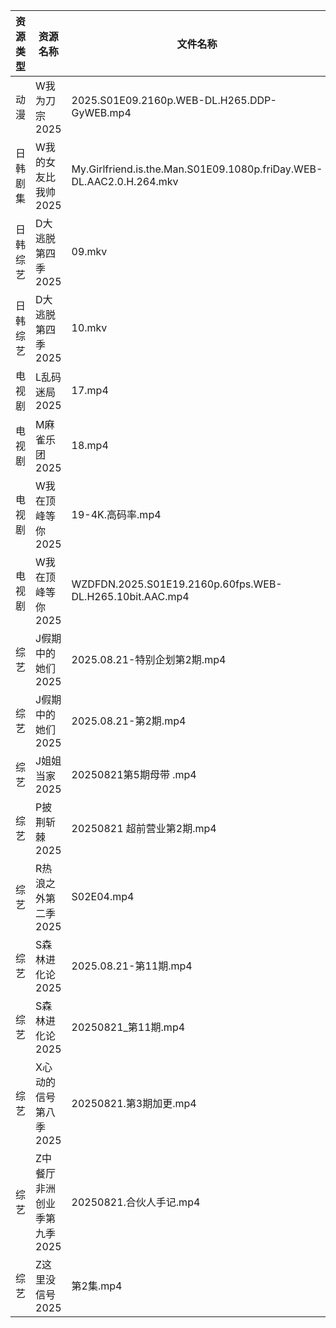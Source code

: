 | 资源类型 | 资源名称             | 文件名称                                                                 | 分享链接                                 | 更新时间                |
| ---- | ---------------- | -------------------------------------------------------------------- | ------------------------------------ | ------------------- |
| 动漫   | W我为刀宗2025        | 2025.S01E09.2160p.WEB-DL.H265.DDP-GyWEB.mp4                          | https://pan.quark.cn/s/54b3858b85ec  | 2025-08-21 16:24:56 |
| 日韩剧集 | W我的女友比我帅2025     | My.Girlfriend.is.the.Man.S01E09.1080p.friDay.WEB-DL.AAC2.0.H.264.mkv | https://pan.quark.cn/s/0a66c240ab28  | 2025-08-21 16:25:40 |
| 日韩综艺 | D大逃脱第四季2025      | 09.mkv                                                               | https://pan.quark.cn/s/b5ee21806f52  | 2025-08-21 16:31:42 |
| 日韩综艺 | D大逃脱第四季2025      | 10.mkv                                                               | https://pan.quark.cn/s/b5ee21806f52  | 2025-08-21 16:31:39 |
| 电视剧  | L乱码迷局2025        | 17.mp4                                                               | https://www.alipan.com/s/CJ4yqcSAku1 | 2025-08-21 15:00:41 |
| 电视剧  | M麻雀乐团2025        | 18.mp4                                                               | https://pan.quark.cn/s/6f7fe24c7e8f  | 2025-08-21 10:20:50 |
| 电视剧  | W我在顶峰等你2025      | 19-4K.高码率.mp4                                                        | https://pan.quark.cn/s/cb17e03fd6d6  | 2025-08-21 16:25:18 |
| 电视剧  | W我在顶峰等你2025      | WZDFDN.2025.S01E19.2160p.60fps.WEB-DL.H265.10bit.AAC.mp4             | https://pan.quark.cn/s/cb17e03fd6d6  | 2025-08-21 16:25:21 |
| 综艺   | J假期中的她们2025      | 2025.08.21-特别企划第2期.mp4                                               | https://pan.quark.cn/s/7a645271de8d  | 2025-08-21 16:32:24 |
| 综艺   | J假期中的她们2025      | 2025.08.21-第2期.mp4                                                   | https://pan.quark.cn/s/7a645271de8d  | 2025-08-21 16:32:28 |
| 综艺   | J姐姐当家2025        | 20250821第5期母带 .mp4                                                   | https://pan.quark.cn/s/b9e3aa93f086  | 2025-08-21 16:32:53 |
| 综艺   | P披荆斩棘2025        | 20250821 超前营业第2期.mp4                                                 | https://pan.quark.cn/s/9ae1eb01008d  | 2025-08-21 16:34:17 |
| 综艺   | R热浪之外第二季2025     | S02E04.mp4                                                           | https://pan.quark.cn/s/815dd1d0debf  | 2025-08-21 16:34:36 |
| 综艺   | S森林进化论2025       | 2025.08.21-第11期.mp4                                                  | https://pan.quark.cn/s/e0736e70a7c0  | 2025-08-21 16:34:51 |
| 综艺   | S森林进化论2025       | 20250821_第11期.mp4                                                    | https://www.alipan.com/s/aan2jEB4eLz | 2025-08-21 14:01:46 |
| 综艺   | X心动的信号第八季2025    | 20250821.第3期加更.mp4                                                   | https://pan.quark.cn/s/a2f1532c7f0e  | 2025-08-21 16:36:01 |
| 综艺   | Z中餐厅非洲创业季第九季2025 | 20250821.合伙人手记.mp4                                                   | https://pan.quark.cn/s/b593f5a4180b  | 2025-08-21 16:36:30 |
| 综艺   | Z这里没信号2025       | 第2集.mp4                                                              | https://pan.quark.cn/s/7219fd4a3c19  | 2025-08-21 16:36:56 |
